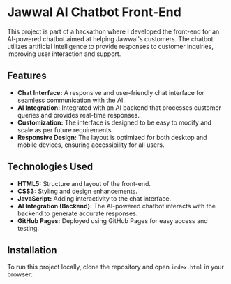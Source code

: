 # Jawwal AI Chatbot Front-End

This project is part of a hackathon where I developed the front-end for an AI-powered chatbot aimed at helping Jawwal's customers. The chatbot utilizes artificial intelligence to provide responses to customer inquiries, improving user interaction and support.

## Features
- **Chat Interface:** A responsive and user-friendly chat interface for seamless communication with the AI.
- **AI Integration:** Integrated with an AI backend that processes customer queries and provides real-time responses.
- **Customization:** The interface is designed to be easy to modify and scale as per future requirements.
- **Responsive Design:** The layout is optimized for both desktop and mobile devices, ensuring accessibility for all users.

## Technologies Used
- **HTML5:** Structure and layout of the front-end.
- **CSS3:** Styling and design enhancements.
- **JavaScript:** Adding interactivity to the chat interface.
- **AI Integration (Backend):** The AI-powered chatbot interacts with the backend to generate accurate responses.
- **GitHub Pages:** Deployed using GitHub Pages for easy access and testing.


## Installation
To run this project locally, clone the repository and open `index.html` in your browser:

